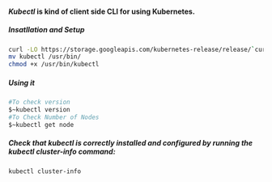 #### ***Kubectl*** is kind of client side CLI for using Kubernetes.
##### Insatllation and Setup
```bash
curl -LO https://storage.googleapis.com/kubernetes-release/release/`curl -s https://storage.googleapis.com/kubernetes-release/release/stable.txt`/bin/linux/amd64/kubectl
mv kubectl /usr/bin/
chmod +x /usr/bin/kubectl
```
##### Using it
```bash
#To check version
$~kubectl version
#To Check Number of Nodes
$~kubectl get node
```
##### Check that kubectl is correctly installed and configured by running the kubectl cluster-info command:
```bash
kubectl cluster-info
```
